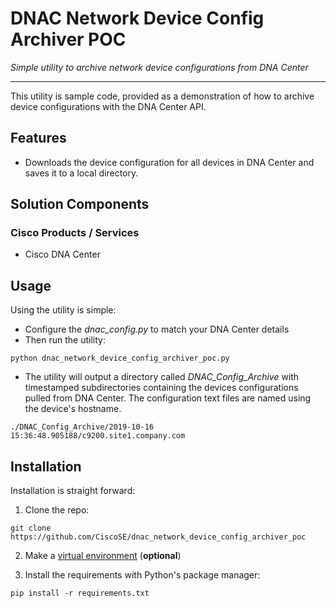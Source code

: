 # DNAC Network Device Config Archiver POC

_Simple utility to archive network device configurations from DNA Center_

---

This utility is sample code, provided as a demonstration of how to archive device configurations with the DNA Center API.


## Features

* Downloads the device configuration for all devices in DNA Center and saves it to a local directory.


## Solution Components

### Cisco Products / Services

* Cisco DNA Center


## Usage

Using the utility is simple:
* Configure the *dnac_config.py* to match your DNA Center details
* Then run the utility:
```
python dnac_network_device_config_archiver_poc.py
```
* The utility will output a directory called *DNAC_Config_Archive* with timestamped subdirectories containing the devices configurations pulled from DNA Center. The configuration text files are named using the device's hostname.
```
./DNAC_Config_Archive/2019-10-16 15:36:48.905188/c9200.site1.company.com
```



## Installation

Installation is straight forward:  

1. Clone the repo:
```
git clone https://github.com/CiscoSE/dnac_network_device_config_archiver_poc
```

2. Make a [virtual environment](https://packaging.python.org/guides/installing-using-pip-and-virtual-environments/) (**optional**)  

3. Install the requirements with Python's package manager:
```
pip install -r requirements.txt
```